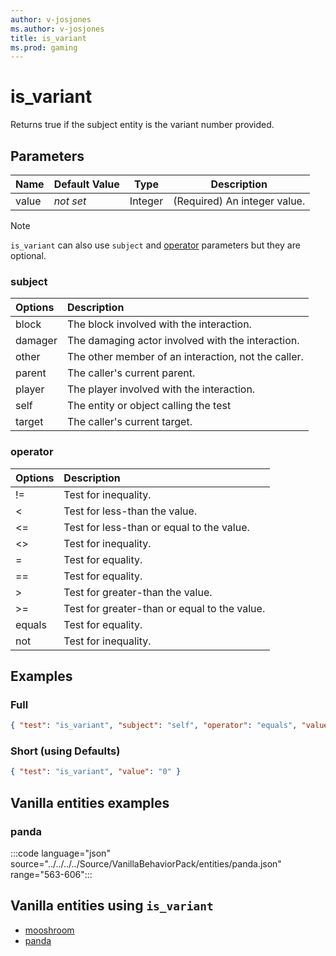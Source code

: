 ```yaml
---
author: v-josjones
ms.author: v-josjones
title: is_variant
ms.prod: gaming
---
```


# is_variant

Returns true if the subject entity is the variant number provided.

## Parameters

|Name |Default Value  |Type  |Description  |
|---------|---------|---------|---------|
|value |*not set* |Integer |(Required) An integer value. |

>[!Note]
>`is_variant` can also use `subject` and [operator](../Definitions/NestedTables/operator.md) parameters but they are optional.

### subject

| Options| Description |
|:-----------|:-----------|
| block| The block involved with the interaction. |
| damager| The damaging actor involved with the interaction. |
| other| The other member of an interaction, not the caller. |
| parent| The caller's current parent. |
| player| The player involved with the interaction. |
| self| The entity or object calling the test |
| target| The caller's current target. |

### operator

| Options| Description |
|:-----------|:-----------|
| !=| Test for inequality. |
| <| Test for less-than the value. |
| <=| Test for less-than or equal to the value. |
| <>| Test for inequality. |
| =| Test for equality. |
| ==| Test for equality. |
| >| Test for greater-than the value. |
| >=| Test for greater-than or equal to the value. |
| equals| Test for equality. |
| not| Test for inequality. |

## Examples

### Full

```json
{ "test": "is_variant", "subject": "self", "operator": "equals", "value": "0" }
```

### Short (using Defaults)

```json
{ "test": "is_variant", "value": "0" }
```

## Vanilla entities examples

### panda

:::code language="json" source="../../../../Source/VanillaBehaviorPack/entities/panda.json" range="563-606":::

## Vanilla entities using `is_variant`

- [mooshroom](../../../../Source/VanillaBehaviorPack_Snippets/entities/mooshroom.md)
- [panda](../../../../Source/VanillaBehaviorPack_Snippets/entities/panda.md)
